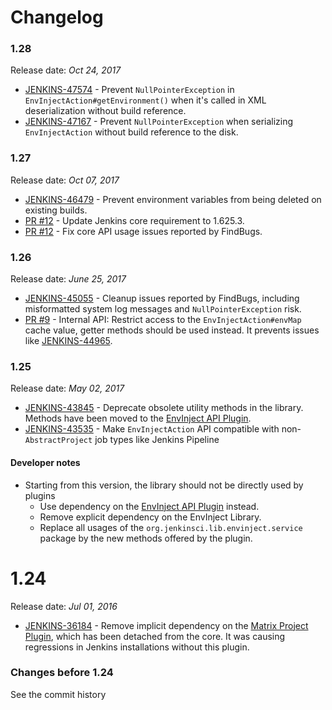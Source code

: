Changelog
===

### 1.28

Release date: _Oct 24, 2017_

* [JENKINS-47574](https://issues.jenkins-ci.org/browse/JENKINS-47574) -
Prevent `NullPointerException` in `EnvInjectAction#getEnvironment()` when it's called in XML deserialization without build reference.
* [JENKINS-47167](https://issues.jenkins-ci.org/browse/JENKINS-47167) - 
Prevent `NullPointerException` when serializing `EnvInjectAction` without build reference to the disk.

### 1.27

Release date: _Oct 07, 2017_

* [JENKINS-46479](https://issues.jenkins-ci.org/browse/JENKINS-46479) -
Prevent environment variables from being deleted on existing builds.
* [PR #12](https://github.com/jenkinsci/envinject-lib/pull/12) -
Update Jenkins core requirement to 1.625.3.
* [PR #12](https://github.com/jenkinsci/envinject-lib/pull/12) -
Fix core API usage issues reported by FindBugs.

### 1.26

Release date: _June 25, 2017_

* [JENKINS-45055](https://issues.jenkins-ci.org/browse/JENKINS-45055) -
Cleanup issues reported by FindBugs, including misformatted system log messages and `NullPointerException` risk.
* [PR #9](https://github.com/jenkinsci/envinject-lib/pull/9) -
Internal API: Restrict access to the `EnvInjectAction#envMap` cache value, getter methods should be used instead.
It prevents issues like [JENKINS-44965](https://issues.jenkins-ci.org/browse/JENKINS-44965).

### 1.25

Release date: _May 02, 2017_

* [JENKINS-43845](https://issues.jenkins-ci.org/browse/JENKINS-43845) -
Deprecate obsolete utility methods in the library.
Methods have been moved to the [EnvInject API Plugin](https://plugins.jenkins.io/envinject-api).
* [JENKINS-43535](https://issues.jenkins-ci.org/browse/JENKINS-43535) - 
Make `EnvInjectAction` API compatible with non-`AbstractProject` job types like Jenkins Pipeline

#### Developer notes

* Starting from this version, the library should not be directly used by plugins
  * Use dependency on the [EnvInject API Plugin](https://plugins.jenkins.io/envinject-api) instead.
  * Remove explicit dependency on the EnvInject Library.
  * Replace all usages of the 
`org.jenkinsci.lib.envinject.service` package by the new methods offered by the plugin. 

# 1.24

Release date: _Jul 01, 2016_

* [JENKINS-36184](https://issues.jenkins-ci.org/browse/JENKINS-36184) - 
Remove implicit dependency on the [Matrix Project Plugin](https://plugins.jenkins.io/matrix-project), 
which has been detached from the core.
It was causing regressions in Jenkins installations without this plugin.
 
### Changes before 1.24

See the commit history
